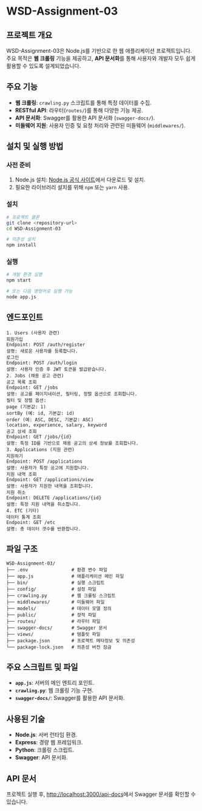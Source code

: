 # WSD-Assignment-03

## 프로젝트 개요

WSD-Assignment-03은 Node.js를 기반으로 한 웹 애플리케이션 프로젝트입니다. 주요 목적은 **웹 크롤링** 기능을 제공하고, **API 문서화**를 통해 사용자와 개발자 모두 쉽게 활용할 수 있도록 설계되었습니다.

## 주요 기능

- **웹 크롤링**: `crawling.py` 스크립트를 통해 특정 데이터를 수집.
- **RESTful API**: 라우터(`routes/`)를 통해 다양한 기능 제공.
- **API 문서화**: Swagger를 활용한 API 문서화 (`swagger-docs/`).
- **미들웨어 지원**: 사용자 인증 및 요청 처리와 관련된 미들웨어 (`middlewares/`).

## 설치 및 실행 방법

### 사전 준비

1. Node.js 설치: [Node.js 공식 사이트](https://nodejs.org)에서 다운로드 및 설치.
2. 필요한 라이브러리 설치를 위해 `npm` 또는 `yarn` 사용.

### 설치

```bash
# 프로젝트 클론
git clone <repository-url>
cd WSD-Assignment-03

# 의존성 설치
npm install
```

### 실행

```bash
# 개발 환경 실행
npm start

# 또는 다음 명령어로 실행 가능
node app.js
```

## 엔드포인트

```
1. Users (사용자 관련)
회원가입
Endpoint: POST /auth/register
설명: 새로운 사용자를 등록합니다.
로그인
Endpoint: POST /auth/login
설명: 사용자 인증 후 JWT 토큰을 발급받습니다.
2. Jobs (채용 공고 관련)
공고 목록 조회
Endpoint: GET /jobs
설명: 공고를 페이지네이션, 필터링, 정렬 옵션으로 조회합니다.
필터 및 정렬 옵션:
page (기본값: 1)
sortBy (예: id, 기본값: id)
order (예: ASC, DESC, 기본값: ASC)
location, experience, salary, keyword
공고 상세 조회
Endpoint: GET /jobs/{id}
설명: 특정 ID를 기반으로 채용 공고의 상세 정보를 조회합니다.
3. Applications (지원 관련)
지원하기
Endpoint: POST /applications
설명: 사용자가 특정 공고에 지원합니다.
지원 내역 조회
Endpoint: GET /applications/view
설명: 사용자가 지원한 내역을 조회합니다.
지원 취소
Endpoint: DELETE /applications/{id}
설명: 특정 지원 내역을 취소합니다.
4. ETC (기타)
데이터 통계 조회
Endpoint: GET /etc
설명: 총 데이터 갯수를 반환합니다.
```

## 파일 구조

```
WSD-Assignment-03/
├── .env                # 환경 변수 파일
├── app.js              # 애플리케이션 메인 파일
├── bin/                # 실행 스크립트
├── config/             # 설정 파일
├── crawling.py         # 웹 크롤링 스크립트
├── middlewares/        # 미들웨어 파일
├── models/             # 데이터 모델 정의
├── public/             # 정적 파일
├── routes/             # 라우터 파일
├── swagger-docs/       # Swagger 문서
├── views/              # 템플릿 파일
├── package.json        # 프로젝트 메타정보 및 의존성
└── package-lock.json   # 의존성 버전 잠금
```

## 주요 스크립트 및 파일

- **`app.js`**: 서버의 메인 엔트리 포인트.
- **`crawling.py`**: 웹 크롤링 기능 구현.
- **`swagger-docs/`**: Swagger를 활용한 API 문서화.

## 사용된 기술

- **Node.js**: 서버 런타임 환경.
- **Express**: 경량 웹 프레임워크.
- **Python**: 크롤링 스크립트.
- **Swagger**: API 문서화.

## API 문서

프로젝트 실행 후, [http://localhost:3000/api-docs](http://localhost:3000/api-docs)에서 Swagger 문서를 확인할 수 있습니다.
